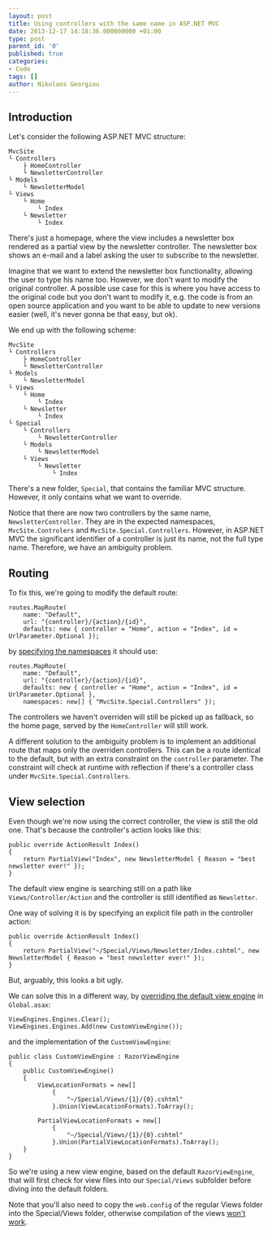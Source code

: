 ```yaml
---
layout: post
title: Using controllers with the same name in ASP.NET MVC
date: 2013-12-17 14:18:36.000000000 +01:00
type: post
parent_id: '0'
published: true
categories:
- Code
tags: []
author: Nikolaos Georgiou
---
```

<h2>Introduction</h2>

Let's consider the following ASP.NET MVC structure:

```
MvcSite
└ Controllers
    ├ HomeController
    └ NewsletterController
└ Models
    └ NewsletterModel
└ Views
    └ Home
        └ Index
    └ Newsletter
        └ Index
```

There's just a homepage, where the view includes a newsletter box rendered as a partial view by the newsletter controller. The newsletter box shows an e-mail and a label asking the user to subscribe to the newsletter.

Imagine that we want to extend the newsletter box functionality, allowing the user to type his name too. However, we don't want to modify the original controller. A possible use case for this is where you have access to the original code but you don't want to modify it, e.g. the code is from an open source application and you want to be able to update to new versions easier (well, it's never gonna be that easy, but ok).

We end up with the following scheme:

```
MvcSite
└ Controllers
    ├ HomeController
    └ NewsletterController
└ Models
    └ NewsletterModel
└ Views
    └ Home
        └ Index
    └ Newsletter
        └ Index
└ Special
    └ Controllers
        └ NewsletterController
    └ Models
        └ NewsletterModel
    └ Views
        └ Newsletter
            └ Index
```

There's a new folder, <code>Special</code>, that contains the familiar MVC structure. However, it only contains what we want to override.

Notice that there are now two controllers by the same name, <code>NewsletterController</code>. They are in the expected namespaces, <code>MvcSite.Controlers</code> and <code>MvcSite.Special.Controllers</code>. However, in ASP.NET MVC the significant identifier of a controller is just its name, not the full type name. Therefore, we have an ambiguity problem.
<h2>Routing</h2>

To fix this, we're going to modify the default route:

```
routes.MapRoute(
    name: "Default",
    url: "{controller}/{action}/{id}",
    defaults: new { controller = "Home", action = "Index", id = UrlParameter.Optional });
```

by <a href="http://stackoverflow.com/questions/5343053/namespaces-equivalent-in-asp-net-mvc">specifying the namespaces</a> it should use:

```
routes.MapRoute(
    name: "Default",
    url: "{controller}/{action}/{id}",
    defaults: new { controller = "Home", action = "Index", id = UrlParameter.Optional },
    namespaces: new[] { "MvcSite.Special.Controllers" });
```

The controllers we haven't overriden will still be picked up as fallback, so the home page, served by the <code>HomeController</code> will still work.

A different solution to the ambiguity problem is to implement an additional route that maps only the overriden controllers. This can be a route identical to the default, but with an extra constraint on the <code>controller</code> parameter. The constraint will check at runtime with reflection if there's a controller class under <code>MvcSite.Special.Controllers</code>.
<h2>View selection</h2>

Even though we're now using the correct controller, the view is still the old one. That's because the controller's action looks like this:

```
public override ActionResult Index()
{
    return PartialView("Index", new NewsletterModel { Reason = "best newsletter ever!" });
}
```

The default view engine is searching still on a path like <code>Views/Controller/Action</code> and the controller is still identified as <code>Newsletter</code>.

One way of solving it is by specifying an explicit file path in the controller action:

```
public override ActionResult Index()
{
    return PartialView("~/Special/Views/Newsletter/Index.cshtml", new NewsletterModel { Reason = "best newsletter ever!" });
}
```

But, arguably, this looks a bit ugly.

We can solve this in a different way, by <a href="http://weblogs.asp.net/imranbaloch/archive/2011/06/27/view-engine-with-dynamic-view-location.aspx">overriding the default view engine</a> in <code>Global.asax</code>:

```
ViewEngines.Engines.Clear();
ViewEngines.Engines.Add(new CustomViewEngine());
```

and the implementation of the <code>CustomViewEngine</code>:

```
public class CustomViewEngine : RazorViewEngine
{
    public CustomViewEngine()
    {
        ViewLocationFormats = new[]
            {
                "~/Special/Views/{1}/{0}.cshtml"
            }.Union(ViewLocationFormats).ToArray();

        PartialViewLocationFormats = new[]
            {
                "~/Special/Views/{1}/{0}.cshtml"
            }.Union(PartialViewLocationFormats).ToArray();
    }
}
```

So we're using a new view engine, based on the default <code>RazorViewEngine</code>, that will first check for view files into our <code>Special/Views</code> subfolder before diving into the default folders.

Note that you'll also need to copy the <code>web.config</code> of the regular Views folder into the Special/Views folder, otherwise compilation of the views <a href="http://stackoverflow.com/questions/6389055/the-name-model-does-not-exist-in-current-context-in-mvc3">won't work</a>.

